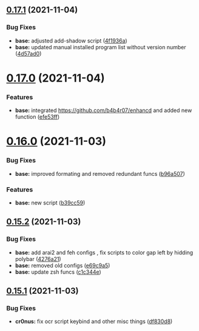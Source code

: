 ## [0.17.1](https://github.com/umgbhalla/dotstow/compare/v0.17.0...v0.17.1) (2021-11-04)


### Bug Fixes

* **base:** adjusted add-shadow script ([4f1936a](https://github.com/umgbhalla/dotstow/commit/4f1936a0c596ba5d6dba85e29534e355b7376ce8))
* **base:** updated manual installed program list without version number ([4d57ad0](https://github.com/umgbhalla/dotstow/commit/4d57ad091172b3e63d6ee06cd01eba2d1455c59e))



# [0.17.0](https://github.com/umgbhalla/dotstow/compare/v0.16.0...v0.17.0) (2021-11-04)


### Features

* **base:** integrated https://github.com/b4b4r07/enhancd and added new function ([efe53ff](https://github.com/umgbhalla/dotstow/commit/efe53ff950984c6f094386c14034d6213c7d71f7))



# [0.16.0](https://github.com/umgbhalla/dotstow/compare/v0.15.2...v0.16.0) (2021-11-03)


### Bug Fixes

* **base:** improved formating and removed redundant funcs ([b96a507](https://github.com/umgbhalla/dotstow/commit/b96a507a0c258e0b1d694ebec0bc456dd3356d44))


### Features

* **base:** new script ([b39cc59](https://github.com/umgbhalla/dotstow/commit/b39cc59e2dd20004f712da746e1e0c545112a470))



## [0.15.2](https://github.com/umgbhalla/dotstow/compare/v0.15.1...v0.15.2) (2021-11-03)


### Bug Fixes

* **base:** add arai2 and feh configs , fix scripts to color gap left by hidding polybar ([4276a21](https://github.com/umgbhalla/dotstow/commit/4276a218870173f5be241ae82b3370014b88e7c6))
* **base:** removed old configs ([e69c9a5](https://github.com/umgbhalla/dotstow/commit/e69c9a543758e9394cd3dbae6017780d164e31b1))
* **base:** update zsh funcs ([c1c344e](https://github.com/umgbhalla/dotstow/commit/c1c344e54d26fb9fe43130c7effcf0911cb60247))



## [0.15.1](https://github.com/umgbhalla/dotstow/compare/v0.15.0...v0.15.1) (2021-11-03)


### Bug Fixes

* **cr0nus:** fix ocr script keybind and other misc things ([df830d8](https://github.com/umgbhalla/dotstow/commit/df830d8ee4210d331104762fade67754c6755506))



